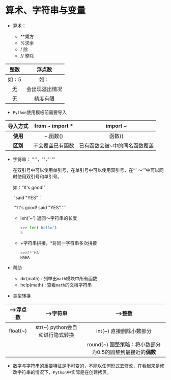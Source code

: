 # 算术、字符串与变量

* 算术： 

  * **乘方 
  * %求余
  * / 除
  * // 整除

|  整数  |   浮点数   |
| :--: | :-----: |
| 如：5  |   如：    |
|  无   | 会出现溢出情况 |
|  无   |  精度有限   |

* `Python`使用模板前需要导入

|  导入方式  | from ~ import * |    import ~     |
| :----: | :-------------: | :-------------: |
| **使用** |     ~.函数()      |      函数()       |
| **区别** |    不会覆盖已有函数     | 已有函数会被~中的同名函数覆盖 |

* 字符串： “  ”，‘  ’，”‘   “’

  在双引号中可以使用单引号，在单引号中可以使用双引号，在‘’‘ ～’‘’中可以同时使用双引号和单引号。

  如：“It's good!” 

  ​	'said "YES" .' 

  ​	“‘It's good!  said "YES"  ’‘’

  * len('~') 返回～字符串的长度

    ```python
    >>> len('hello')
    5
    ```

  * +字符串拼接，*将同一字符串多次拼接

    ```python
    >>>2*'HA'
    HAHA
    ```

* 帮助

  * dir(math) : 列举出`math`模块中所有函数
  * help(math)  : 查看`math`的文档字符串

* 类型转换

|  -->浮点数  |         -->字符串         |                 -->整数                 |
| :------: | :--------------------: | :-----------------------------------: |
| float(~) | str(~) python会自动进行隐式转换 |            int(~) 直接删除小数部分            |
|          |                        | round(~) 圆整策略：将小数部分为0.5的圆整到最接近的**偶数** |

* 数字与字符串的重要特征是不可变的，不能以任何形式去修改，在看起来是修改字符串的情况下，`Python`中实际是在创建拷贝。